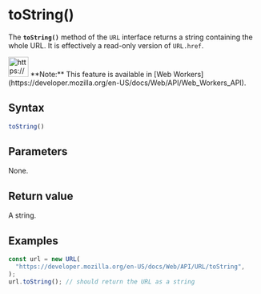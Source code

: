 # toString()

The **`toString()`** method of the `URL` interface returns a string containing the whole URL. It is effectively a read-only version of `URL.href`.

<aside>
<img src="https://www.notion.so/icons/new-alert_yellow.svg" alt="https://www.notion.so/icons/new-alert_yellow.svg" width="40px" /> **Note:** This feature is available in [Web Workers](https://developer.mozilla.org/en-US/docs/Web/API/Web_Workers_API).

</aside>

## Syntax

```jsx
toString()
```

## Parameters

None.

## Return value

A string.

## Examples

```jsx
const url = new URL(
  "https://developer.mozilla.org/en-US/docs/Web/API/URL/toString",
);
url.toString(); // should return the URL as a string
```